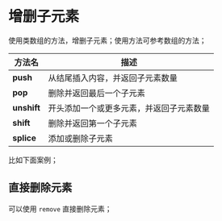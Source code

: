 # 增删子元素

使用类数组的方法，增删子元素；使用方法可参考数组的方法；

| 方法名      | 描述                                     |
| ----------- | ---------------------------------------- |
| **push**    | 从结尾插入内容，并返回子元素数量         |
| **pop**     | 删除并返回最后一个子元素                 |
| **unshift** | 开头添加一个或更多元素，并返回子元素数量 |
| **shift**   | 删除并返回第一个子元素                   |
| **splice**  | 添加或删除子元素                         |

比如下面案例；

<code-run show-code="top">
    <template>
        <codehead>
            <script src="https://cdn.jsdelivr.net/gh/kirakiray/ofa.js@3.0.13/dist/ofa.js"></script>
        </codehead>
        <button onclick="pushli()">push li</button>
        <button onclick="popli()">pop li</button>
        <button onclick="unshiftli()">unshift li</button>
        <button onclick="shiftli()">shift li</button>
        <button onclick="spliceli()">splice li</button>
        <ul>
            <li>default 1</li>
        </ul>
        <script>
            let count = 0;
            function pushli() {
                $("ul").push(`<li>${count++}</li>`);
            }
            function popli(){
                $("ul").pop();
            }
            function unshiftli(){
                $("ul").unshift(`<li>${count++}</li>`);
            }
            function shiftli(){
                $("ul").shift();
            }
            function spliceli(){
                $("ul").splice(0,1,`<li>${count++}</li>`);
            }
        </script>
    </template>
</code-run>

## 直接删除元素

可以使用 `remove` 直接删除元素；

<code-run show-code="top">
    <template>
        <codehead>
            <script src="https://cdn.jsdelivr.net/gh/kirakiray/ofa.js@3.0.13/dist/ofa.js"></script>
        </codehead>
        <button id="btn">Bye Bye!</button>
        <script>
            $("#btn").on("click", () => {
                $("#btn").remove();
            });
        </script>
    </template>
</code-run>